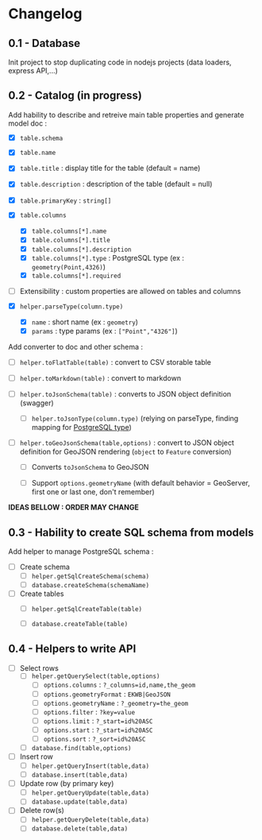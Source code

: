 # Changelog

## 0.1 - Database

Init project to stop duplicating code in nodejs projects (data loaders, express API,...)

## 0.2 - Catalog (in progress)

Add hability to describe and retreive main table properties and generate model doc :

* [x] `table.schema`
* [x] `table.name`
* [x] `table.title` : display title for the table (default = name)
* [x] `table.description` : description of the table (default = null)
* [x] `table.primaryKey` : `string[]`
* [x] `table.columns`
  * [x] `table.columns[*].name`
  * [x] `table.columns[*].title`
  * [x] `table.columns[*].description`
  * [x] `table.columns[*].type` : PostgreSQL type (ex : `geometry(Point,4326)`)
  * [x] `table.columns[*].required`
* [ ] Extensibility : custom properties are allowed on tables and columns

* [x] `helper.parseType(column.type)`
    * [x] `name` : short name (ex : `geometry`)
    * [x] `params` : type params (ex : `["Point","4326"]`)

Add converter to doc and other schema :

* [ ] `helper.toFlatTable(table)` : convert to CSV storable table
* [ ] `helper.toMarkdown(table)` : convert to markdown

* [ ] `helper.toJsonSchema(table)` : converts to JSON object definition (swagger)
  * [ ] `helper.toJsonType(column.type)` (relying on parseType, finding mapping for [PostgreSQL type](https://www.postgresql.org/docs/11/datatype.html#DATATYPE-TABLE))

* [ ] `helper.toGeoJsonSchema(table,options)` : convert to JSON object definition for GeoJSON rendering (`object` to `Feature` conversion)
  * [ ] Converts `toJsonSchema` to GeoJSON
  * [ ] Support `options.geometryName` (with default behavior = GeoServer, first one or last one, don't remember)


**IDEAS BELLOW : ORDER MAY CHANGE**

## 0.3 - Hability to create SQL schema from models

Add helper to manage PostgreSQL schema :

* [ ] Create schema
  * [ ] `helper.getSqlCreateSchema(schema)`
  * [ ] `database.createSchema(schemaName)`
* [ ] Create tables
  * [ ] `helper.getSqlCreateTable(table)`
  * [ ] `database.createTable(table)`


## 0.4 - Helpers to write API

* [ ] Select rows
  * [ ] `helper.getQuerySelect(table,options)`
    * [ ] `options.columns` : `?_columns=id,name,the_geom`
    * [ ] `options.geometryFormat` : `EKWB|GeoJSON`
    * [ ] `options.geometryName` : `?_geometry=the_geom`
    * [ ] `options.filter` : `?key=value`
    * [ ] `options.limit` : `?_start=id%20ASC`
    * [ ] `options.start` : `?_start=id%20ASC`
    * [ ] `options.sort` : `?_sort=id%20ASC`
  * [ ] `database.find(table,options)`

* [ ] Insert row
  * [ ] `helper.getQueryInsert(table,data)`
  * [ ] `database.insert(table,data)`

* [ ] Update row (by primary key)
  * [ ] `helper.getQueryUpdate(table,data)`
  * [ ] `database.update(table,data)`

* [ ] Delete row(s)
  * [ ] `helper.getQueryDelete(table,data)`
  * [ ] `database.delete(table,data)`
